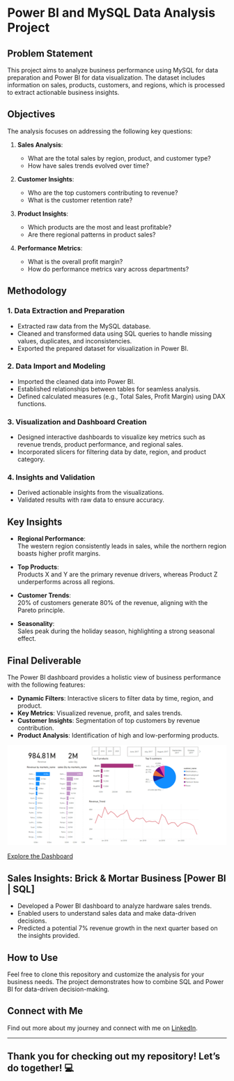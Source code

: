 # Power BI and MySQL Data Analysis Project

## Problem Statement

This project aims to analyze business performance using MySQL for data preparation and Power BI for data visualization. The dataset includes information on sales, products, customers, and regions, which is processed to extract actionable business insights.

## Objectives

The analysis focuses on addressing the following key questions:

1. **Sales Analysis**:  
   - What are the total sales by region, product, and customer type?  
   - How have sales trends evolved over time?

2. **Customer Insights**:  
   - Who are the top customers contributing to revenue?  
   - What is the customer retention rate?

3. **Product Insights**:  
   - Which products are the most and least profitable?  
   - Are there regional patterns in product sales?

4. **Performance Metrics**:  
   - What is the overall profit margin?  
   - How do performance metrics vary across departments?

## Methodology

### 1. Data Extraction and Preparation
   - Extracted raw data from the MySQL database.  
   - Cleaned and transformed data using SQL queries to handle missing values, duplicates, and inconsistencies.  
   - Exported the prepared dataset for visualization in Power BI.

### 2. Data Import and Modeling
   - Imported the cleaned data into Power BI.  
   - Established relationships between tables for seamless analysis.  
   - Defined calculated measures (e.g., Total Sales, Profit Margin) using DAX functions.

### 3. Visualization and Dashboard Creation
   - Designed interactive dashboards to visualize key metrics such as revenue trends, product performance, and regional sales.  
   - Incorporated slicers for filtering data by date, region, and product category.  

### 4. Insights and Validation
   - Derived actionable insights from the visualizations.  
   - Validated results with raw data to ensure accuracy.

## Key Insights

- **Regional Performance**:  
  The western region consistently leads in sales, while the northern region boasts higher profit margins.  

- **Top Products**:  
  Products X and Y are the primary revenue drivers, whereas Product Z underperforms across all regions.  

- **Customer Trends**:  
  20% of customers generate 80% of the revenue, aligning with the Pareto principle.  

- **Seasonality**:  
  Sales peak during the holiday season, highlighting a strong seasonal effect.

## Final Deliverable

The Power BI dashboard provides a holistic view of business performance with the following features:

- **Dynamic Filters**: Interactive slicers to filter data by time, region, and product.  
- **Key Metrics**: Visualized revenue, profit, and sales trends.  
- **Customer Insights**: Segmentation of top customers by revenue contribution.  
- **Product Analysis**: Identification of high and low-performing products.  

![Dashboard Preview](https://raw.githubusercontent.com/ankithkumar08/Sales-Insights/main/Dashboard.png)

[Explore the Dashboard](https://github.com/ankithkumar08/Sales-Insights/blob/main/project1.pbit)

## Sales Insights: Brick & Mortar Business [Power BI | SQL]

- Developed a Power BI dashboard to analyze hardware sales trends.  
- Enabled users to understand sales data and make data-driven decisions.  
- Predicted a potential 7% revenue growth in the next quarter based on the insights provided.

## How to Use

Feel free to clone this repository and customize the analysis for your business needs. The project demonstrates how to combine SQL and Power BI for data-driven decision-making.

## Connect with Me
Find out more about my journey and connect with me on [LinkedIn](https://www.linkedin.com/in/ankithkumar08-data-analyst).

---

## Thank you for checking out my repository! Let’s do together! 💻
